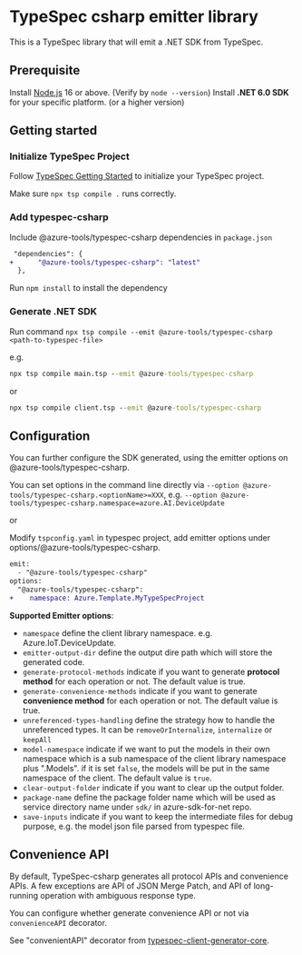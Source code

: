 # TypeSpec csharp emitter library

This is a TypeSpec library that will emit a .NET SDK from TypeSpec.

## Prerequisite

Install [Node.js](https://nodejs.org/en/download/) 16 or above. (Verify by `node --version`)
Install **.NET 6.0 SDK** for your specific platform. (or a higher version)
## Getting started

### Initialize TypeSpec Project

Follow [TypeSpec Getting Started](https://github.com/microsoft/typespec/#using-node--npm) to initialize your TypeSpec project.

Make sure `npx tsp compile .` runs correctly.

### Add typespec-csharp

Include @azure-tools/typespec-csharp dependencies in `package.json`

```diff
 "dependencies": {
+      "@azure-tools/typespec-csharp": "latest"
  },
```

Run `npm install` to install the dependency

### Generate .NET SDK

Run command `npx tsp compile --emit @azure-tools/typespec-csharp <path-to-typespec-file>`

e.g.

```cmd
npx tsp compile main.tsp --emit @azure-tools/typespec-csharp
```

or

```cmd
npx tsp compile client.tsp --emit @azure-tools/typespec-csharp
```

## Configuration

You can further configure the SDK generated, using the emitter options on @azure-tools/typespec-csharp.

You can set options in the command line directly via `--option @azure-tools/typespec-csharp.<optionName>=XXX`, e.g. `--option @azure-tools/typespec-csharp.namespace=azure.AI.DeviceUpdate`

or

Modify `tspconfig.yaml` in typespec project, add emitter options under options/@azure-tools/typespec-csharp.

```diff
emit:
  - "@azure-tools/typespec-csharp"
options:
  "@azure-tools/typespec-csharp":
+    namespace: Azure.Template.MyTypeSpecProject
```

**Supported Emitter options**:
- `namespace` define the client library namespace. e.g. Azure.IoT.DeviceUpdate.
- `emitter-output-dir` define the output dire path which will store the generated code.
- `generate-protocol-methods` indicate if you want to generate **protocol method** for each operation or not. The default value is true.
- `generate-convenience-methods` indicate if you want to generate **convenience method** for each operation or not. The default value is true.
- `unreferenced-types-handling` define the strategy how to handle the unreferenced types. It can be `removeOrInternalize`, `internalize` or `keepAll`
- `model-namespace` indicate if we want to put the models in their own namespace which is a sub namespace of the client library namespace plus ".Models". if it is set `false`, the models will be put in the same namespace of the client. The default value is `true`.
- `clear-output-folder` indicate if you want to clear up the output folder.
- `package-name` define the package folder name which will be used as service directory name under `sdk/` in azure-sdk-for-net repo.
- `save-inputs` indicate if you want to keep the intermediate files for debug purpose, e.g. the model json file parsed from typespec file.

## Convenience API

By default, TypeSpec-csharp generates all protocol APIs and convenience APIs.
A few exceptions are API of JSON Merge Patch, and API of long-running operation with ambiguous response type.

You can configure whether generate convenience API or not via `convenienceAPI` decorator.

See "convenientAPI" decorator from [typespec-client-generator-core](https://github.com/Azure/typespec-azure/tree/main/packages/typespec-client-generator-core).
